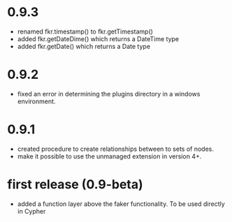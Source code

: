 # 0.9.3

* renamed fkr.timestamp() to fkr.getTimestamp()
* added fkr.getDateDime() which returns a DateTime type
* added fkr.getDate() which returns a Date type

# 0.9.2

* fixed an error in determining the plugins directory in a windows environment.

# 0.9.1

* created procedure to create relationships between to sets of nodes.
* make it possible to use the unmanaged extension in version 4+.

# first release (0.9-beta)

* added a function layer above the faker functionality. To be used directly in Cypher
